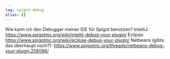 ```yaml
---
tag: spigot-debug
alias: []
---
```


Wie kann ich den Debugger meiner IDE für Spigot benutzen?
IntelliJ: https://www.spigotmc.org/wiki/intellij-debug-your-plugin/
Eclipse: https://www.spigotmc.org/wiki/eclipse-debug-your-plugin/
Netbeans (gibts das überhaupt noch?): <https://www.spigotmc.org/threads/netbeans-debug-your-plugin.258096/>
